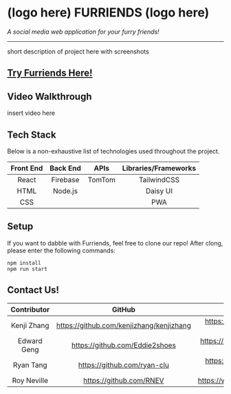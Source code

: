 # (logo here) FURRIENDS (logo here)
<em>A social media web application for your furry friends!</em>

---

short description of project here with screenshots

## [Try Furriends Here!](https://furriends-32ebf.web.app)

## Video Walkthrough
insert video here



## Tech Stack
Below is a non-exhaustive list of technologies used throughout the project.

Front End | Back End | APIs    | Libraries/Frameworks
:-------: | :------: | :-----: | :------------------: 
React     | Firebase | TomTom  | TailwindCSS
HTML      | Node.js  |         | Daisy UI
CSS       |          |         | PWA

## Setup
If you want to dabble with Furriends, feel free to clone our repo! After clong, please enter the following commands:
```
npm install
npm run start
```

## Contact Us!

Contributor | GitHub | LinkedIn | Email
:---: | :---: | :---: | :---: 
Kenji Zhang | https://github.com/kenjizhang/kenjizhang | https://www.linkedin.com/in/kenji-zhang/ | kenjizhang.1@gmail.com
Edward Geng | https://github.com/Eddie2shoes | https://www.linkedin.com/in/edward-geng/ | egeng01@gmail.com
Ryan Tang | https://github.com/ryan-clu | https://www.linkedin.com/in/ryan-tang-clu/ | ryan.tang.clu@gmail.com
Roy Neville | https://github.com/RNEV | https://www.linkedin.com/in/royneville/ | RoyNeville20@gmail.com
